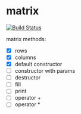 # matrix

[![Build Status](https://travis-ci.org/test-cpp-user/matrix.svg?branch=master)](https://travis-ci.org/test-cpp-user/matrix)

matrix methods:
- [x] rows
- [x] columns
- [x] default constructor
- [ ] constructor with params
- [ ] destructor
- [ ] fill
- [ ] print
- [ ] operator +
- [ ] operator *
